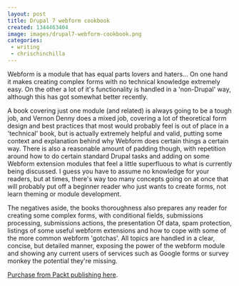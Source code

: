```yaml
---
layout: post
title: Drupal 7 webform cookbook
created: 1344463404
image: images/drupal7-webform-cookbook.png
categories:
 - writing
 - chrischinchilla
---
```


Webform is a module that has equal parts lovers and haters... On one hand it makes creating complex forms with no technical knowledge extremely easy. On the other a lot of it's functionality is handled in a 'non-Drupal' way, although this has got somewhat better recently.

A book covering just one module (and related) is always going to be a tough job, and Vernon Denny does a mixed job, covering a lot of theoretical form design and best practices that most would probably feel is out of place in a 'technical' book, but is actually extremely helpful and valid, putting some context and explanation behind why Webform does certain things a certain way. There is also a reasonable amount of padding though, with repetition around how to do certain standard Drupal tasks and adding on some Webform extension modules that feel a little superfluous to what is currently being discussed. I guess you have to assume no knowledge for your readers, but at times, there's way too many concepts going on at once that will probably put off a beginner reader who just wants to create forms, not learn theming or module development.

The negatives aside, the books thoroughness also prepares any reader for creating some complex forms, with conditional fields, submissions processing, submissions actions, the presentation Of data, spam protection, listings of some useful webform extensions and how to cope with some of the more common webform 'gotchas'. All topics are handled in a clear, concise, but detailed manner, exposing the power of the webform module and showing any current users of services such as Google forms or survey monkey the potential they're missing.<p class="p5"><a href="https://www.packtpub.com/drupal-7-webform-popular-contributed-modules-cookbook/book" target="_blank">Purchase from Packt publishing here</a>.
